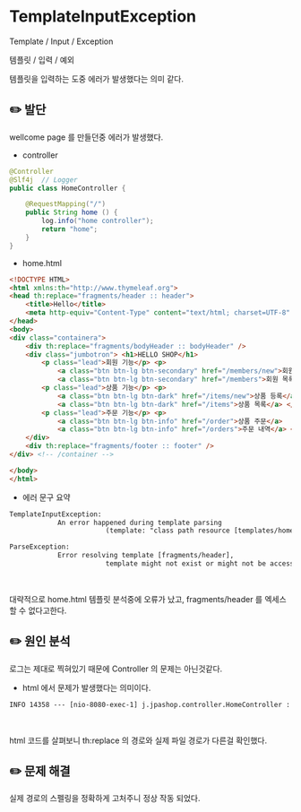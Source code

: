# TemplateInputException

Template / Input / Exception

템플릿 / 입력 / 예외

템플릿을 입력하는 도중 에러가 발생했다는 의미 같다.

## ✏️ 발단

wellcome page 를 만들던중 에러가 발생했다.

- controller

```java
@Controller
@Slf4j  // Logger
public class HomeController {

    @RequestMapping("/")
    public String home () {
        log.info("home controller");
        return "home";
    }
}
```

- home.html

```html
<!DOCTYPE HTML>
<html xmlns:th="http://www.thymeleaf.org">
<head th:replace="fragments/header :: header">
    <title>Hello</title>
    <meta http-equiv="Content-Type" content="text/html; charset=UTF-8" />
</head>
<body>
<div class="containera">
    <div th:replace="fragments/bodyHeader :: bodyHeader" />
    <div class="jumbotron"> <h1>HELLO SHOP</h1>
        <p class="lead">회원 기능</p> <p>
            <a class="btn btn-lg btn-secondary" href="/members/new">회원 가입</a>
            <a class="btn btn-lg btn-secondary" href="/members">회원 목록</a> </p>
        <p class="lead">상품 기능</p> <p>
            <a class="btn btn-lg btn-dark" href="/items/new">상품 등록</a>
            <a class="btn btn-lg btn-dark" href="/items">상품 목록</a> </p>
        <p class="lead">주문 기능</p> <p>
            <a class="btn btn-lg btn-info" href="/order">상품 주문</a>
            <a class="btn btn-lg btn-info" href="/orders">주문 내역</a> </p>
    </div>
    <div th:replace="fragments/footer :: footer" />
</div> <!-- /container -->

</body>
</html>
```

- 에러 문구 요약

```html
TemplateInputException: 
			An error happened during template parsing 
						(template: "class path resource [templates/home.html]")

ParseException: 
			Error resolving template [fragments/header], 
						template might not exist or might not be accessible by any of the configured Template Resolvers

```

<br>

대략적으로 home.html 템플릿 분석중에 오류가 났고, fragments/header 를 엑세스 할 수 없다고한다.

## ✏️ 원인 분석

로그는 제대로 찍혀있기 때문에 Controller 의 문제는 아닌것같다.

- html 에서 문제가 발생했다는 의미이다.

```html
INFO 14358 --- [nio-8080-exec-1] j.jpashop.controller.HomeController : home controller
```

<br>

html 코드를 살펴보니 th:replace 의 경로와 실제 파일 경로가 다른걸 확인했다.

## ✏️ 문제 해결

실제 경로의 스펠링을 정확하게 고처주니 정상 작동 되었다.